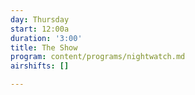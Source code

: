 ```yaml
---
day: Thursday
start: 12:00a
duration: '3:00'
title: The Show
program: content/programs/nightwatch.md
airshifts: []

---
```

